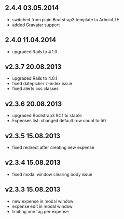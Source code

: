 ## 2.4.4 03.05.2014

* switched from plain Bootstrap3 template to AdminLTE
* added Gravatar support

## 2.4.0 11.04.2014

* upgraded Rails to 4.1.0

## v2.3.7 20.08.2013

* upgraded Rails to 4.0.1
* fixed datepicker z-index issue
* fixed alerts css classes

## v2.3.6 20.08.2013

* upgraded Bootstrap3 RC1 to stable
* Expenses list: changed default row count to 50

## v2.3.5 15.08.2013

* fixed redirect after creating new expense

## v2.3.4 15.08.2013

* fixed modal window clearing body issue

## v2.3.3 15.08.2013

* new expense in modal window
* expense edit in modal window
* limiting one tag per expense
